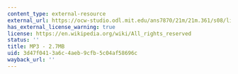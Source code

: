 ```yaml
---
content_type: external-resource
external_url: https://ocw-studio.odl.mit.edu/ans7870/21m/21m.361/s08/listening/module_0/woolley_5.1x.mp3
has_external_license_warning: true
license: https://en.wikipedia.org/wiki/All_rights_reserved
status: ''
title: MP3 - 2.7MB
uid: 3d47f041-3a6c-4aeb-9cfb-5c04af58696c
wayback_url: ''
---
```

